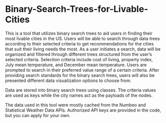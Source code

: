 # Binary-Search-Trees-for-Livable-Cities

This is a tool that utilizes binary search trees to aid users in finding their most livable cities in the US.
Users will be able to search through data trees according to their selected criteria to get recommendations for the cities that suit their living needs the most. 
As a user initiates a search, data will be organized and filtered through different trees structured from the user’s selected criteria.
Selection criteria include cost of living, property index, July mean temperature, and December mean temperature. Users are prompted to search in their preferred value range of a certain criteria.
After providing search standards for the binary search trees, users will also be presented different data visualization options to choose from.

Data are stored into binary search trees using classes. The criteria values are used as keys while the city names act as the payloads of the nodes. 

The data used in this tool were mostly cached from the Numbeo and Statistical Weather Data APIs. Authorized API keys are provided in the code, but you can apply for your own.
